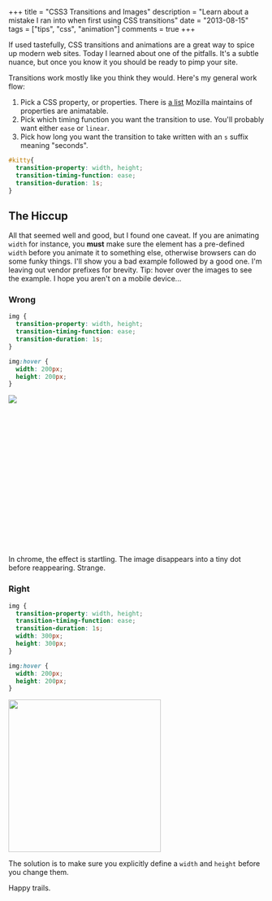 +++
title       = "CSS3 Transitions and Images"
description = "Learn about a mistake I ran into when first using CSS transitions"
date        = "2013-08-15"
tags        = ["tips", "css", "animation"]
comments    = true
+++

<style type="text/css">
  #kittydiv {
    min-height: 300px;
  }
  #kitty{
    transition-property: width, height;
    transition-timing-function: ease;
    transition-duration: 1s;
  }
  #kitty:hover {
    height: 200px;
    width: 200px;
  }
  #kittydiv2 {
    min-height: 300px;
  }
  #kitty2 {
    margin-right: 50px;
    transition-property: width, height;
    transition-timing-function: ease;
    transition-duration: 1s;
    width: 300px;
    height: 300px;
  }
  #kitty2:hover {
    width: 200px;
    height: 200px;
  }
</style>

If used tastefully, CSS transitions and animations are a great way to spice up
modern web sites. Today I learned about one of the pitfalls. It's a subtle
nuance, but once you know it you should be ready to pimp your site.

Transitions work mostly like you think they would. Here's my general work flow:

1. Pick a CSS property, or properties. There is [a list](https://developer.mozilla.org/en-US/docs/CSS/CSS_animated_properties) Mozilla maintains of properties are animatable.
2. Pick which timing function you want the transition to use. You'll probably want either `ease` or `linear`.
3. Pick how long you want the transition to take written with an `s` suffix meaning "seconds".


```css
#kitty{
  transition-property: width, height;
  transition-timing-function: ease;
  transition-duration: 1s;
}
```

## The Hiccup

All that seemed well and good, but I found one caveat. If you are animating `width` for instance, you **must** make sure the element has a pre-defined `width` before you animate it to something else, otherwise browsers can do some funky things. I'll show you a bad example followed by a good one. I'm leaving out vendor prefixes for brevity. Tip: hover over the images to see the example. I hope you aren't on a mobile device...

### Wrong

```css
img {
  transition-property: width, height;
  transition-timing-function: ease;
  transition-duration: 1s;
}

img:hover {
  width: 200px;
  height: 200px;
}
```

<div id="kittydiv">
  <img id="kitty" src='http://placekitten.com/300/300'>
</div>

In chrome, the effect is startling. The image disappears into a tiny dot before reappearing. Strange.

### Right

```css
img {
  transition-property: width, height;
  transition-timing-function: ease;
  transition-duration: 1s;
  width: 300px;
  height: 300px;
}

img:hover {
  width: 200px;
  height: 200px;
}
```

<div id="kittydiv2">
  <img id="kitty2" src='http://placekitten.com/300/300'>
</div>

The solution is to make sure you explicitly define a `width` and `height` before you change them.

Happy trails.



